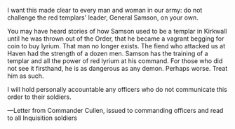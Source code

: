 I want this made clear to every man and woman in our army: do not challenge the red templars' leader, General Samson, on your own.

You may have heard stories of how Samson used to be a templar in Kirkwall until he was thrown out of the Order, that he became a vagrant begging for coin to buy lyrium. That man no longer exists. The fiend who attacked us at Haven had the strength of a dozen men. Samson has the training of a templar and all the power of red lyrium at his command. For those who did not see it firsthand, he is as dangerous as any demon. Perhaps worse. Treat him as such.

I will hold personally accountable any officers who do not communicate this order to their soldiers.

—Letter from Commander Cullen, issued to commanding officers and read to all Inquisition soldiers
